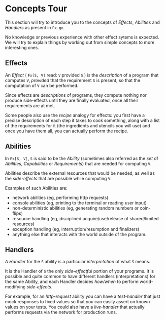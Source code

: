 # Concepts Tour

This section will try to introduce you to the concepts of
_Effects_, _Abilities_ and _Handlers_ as present in `Fx.go`.

No knowledge or previous experience with other effect sytems
is expected. We will try to explain things by
working out from simple concepts to more interesting ones.

## Effects

An *Effect* ( `Fx[S, V]` read: `V` provided `S` ) is the _description_ of a program that computes `V`, *provided* that the requirement `S` is present, so that the computation of `V` can be performed.

Since effects are *description*s of programs, they compute nothing nor produce side-effects until they are finally evaluated, once all their requirements are at met.

Some people also use the *recipe* analogy for effects: you first have a precise description of each step it takes to cook something, along with a list of the requirements for it (the ingredients and utencils you will use) and once you have them all, you can actually perform the recipe.

## Abilities

In `Fx[S, V]`, `S` is said to be the *Ability* (sometimes also referred as the _set_ of *Abilities*, *Capabilities* or *Requirements*) that are needed for computing `V`.

Abilities describe the external resources that would be needed, as well as the _side-effects_ that are possible while computing `V`.

Examples of such Abilities are:

- network abilities (eg, performing http requests)
- console abilities (eg, printing to the terminal or reading user input)
- non-deterministic abilities (eg, generating random numbers or coin-flips)
- resource handling (eg, disciplined acquire/use/release of shared/limited resources)
- exception handling (eg, interruption/resumption and finalizers)
- anything else that interacts with the world outside of the program.


## Handlers

A *Handler* for the `S` ability is a particular _interpretation_ of what `S` means.

It is the Handler of `S` the only _side-effectful_ portion of your programs. It is possible and quite common to have different handlers (interpretations) for the same Ability, and each Handler  decides _how/when_ to perform world-modifying _side-effects_.

For example, for an _http-request_ ability you can have a *test-handler* that just mock responses to fixed values so that you can easily assert on known values on your tests. You could also have a *live-handler* that actually performs requests via the network for production runs.